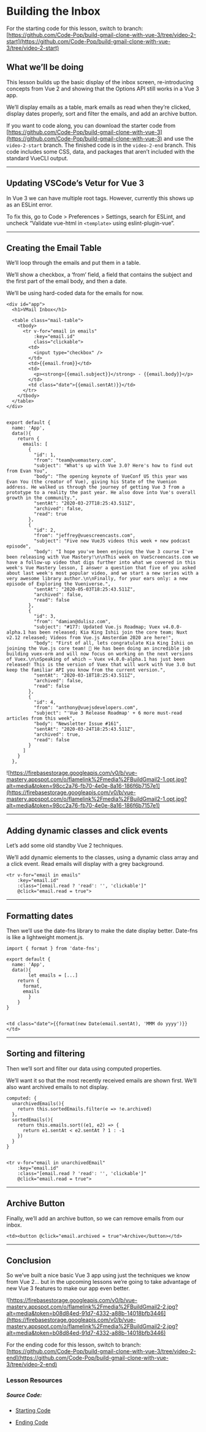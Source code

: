 Building the Inbox
==================

For the starting code for this lesson, switch to branch: [https://github.com/Code-Pop/build-gmail-clone-with-vue-3/tree/video-2-start](https://github.com/Code-Pop/build-gmail-clone-with-vue-3/tree/video-2-start)

What we’ll be doing
-------------------

This lesson builds up the basic display of the inbox screen, re-introducing concepts from Vue 2 and showing that the Options API still works in a Vue 3 app.

We’ll display emails as a table, mark emails as read when they’re clicked, display dates properly, sort and filter the emails, and add an archive button.

If you want to code along, you can download the starter code from [https://github.com/Code-Pop/build-gmail-clone-with-vue-3](https://github.com/Code-Pop/build-gmail-clone-with-vue-3) and use the `video-2-start` branch. The finished code is in the `video-2-end` branch. This code includes some CSS, data, and packages that aren’t included with the standard VueCLI output.

* * *

Updating VSCode’s Vetur for Vue 3
---------------------------------

In Vue 3 we can have multiple root tags. However, currently this shows up as an ESLint error.

To fix this, go to Code > Preferences > Settings, search for ESLint, and uncheck “Validate vue-html in `<template>` using eslint-plugin-vue”.

* * *

Creating the Email Table
------------------------

We’ll loop through the emails and put them in a table.

We’ll show a checkbox, a ‘from’ field, a field that contains the subject and the first part of the email body, and then a date.

We’ll be using hard-coded data for the emails for now.

    <div id="app">
      <h1>VMail Inbox</h1>
      
      <table class="mail-table">
        <tbody>
          <tr v-for="email in emails" 
              :key="email.id"
              class="clickable">
            <td>
              <input type="checkbox" />
            </td>
            <td>{{email.from}}</td>
            <td>
              <p><strong>{{email.subject}}</strong> - {{email.body}}</p>
            </td>
            <td class="date">{{email.sentAt)}}</td>
          </tr>
        </tbody>
      </table>
    </div>
    

    export default {
      name: 'App',
      data(){
        return {
          emails: [
            {
              "id": 1,
              "from": "team@vuemastery.com",
              "subject": "What's up with Vue 3.0? Here's how to find out from Evan You",
              "body": "The opening keynote of VueConf US this year was Evan You (the creator of Vue), giving his State of the Vuenion address. He walked us through the journey of getting Vue 3 from a prototype to a reality the past year. He also dove into Vue's overall growth in the community.",
              "sentAt": "2020-03-27T18:25:43.511Z",
              "archived": false,
              "read": true
            },
            {
              "id": 2,
              "from": "jeffrey@vuescreencasts.com",
              "subject": "Five new VueJS videos this week + new podcast episode",
              "body": "I hope you've been enjoying the Vue 3 course I've been releasing with Vue Mastery!\n\nThis week on VueScreencasts.com we have a follow-up video that digs further into what we covered in this week's Vue Mastery lesson, I answer a question that five of you asked about last week's most popular video, and we start a new series with a very awesome library author.\n\nFinally, for your ears only: a new episode of Exploring the Vueniverse.",
              "sentAt": "2020-05-03T18:25:43.511Z",
              "archived": false,
              "read": false
            },
            {
              "id": 3,
              "from": "damian@dulisz.com",
              "subject": "#177: Updated Vue.js Roadmap; Vuex v4.0.0-alpha.1 has been released; Kia King Ishii join the core team; Nuxt v2.12 released; Videos from Vue.js Amsterdam 2020 are here!",
              "body": "First of all, lets congratulate Kia King Ishii on joining the Vue.js core team! 🎉 He has been doing an incredible job building vuex-orm and will now focus on working on the next versions of Vuex.\n\nSpeaking of which – Vuex v4.0.0-alpha.1 has just been released! This is the version of Vuex that will work with Vue 3.0 but keep the familiar API you know from the current version.",
              "sentAt": "2020-03-18T18:25:43.511Z",
              "archived": false,
              "read": false
            },
            {
              "id": 4,
              "from": "anthony@vuejsdevelopers.com",
              "subject": "'Vue 3 Release Roadmap' + 6 more must-read articles from this week",
              "body": "Newsletter Issue #161",
              "sentAt": "2020-03-24T18:25:43.511Z",
              "archived": true,
              "read": false
            }
          ]
        }
      },
    

![https://firebasestorage.googleapis.com/v0/b/vue-mastery.appspot.com/o/flamelink%2Fmedia%2FBuildGmail2-1.opt.jpg?alt=media&token=98cc2a76-fb70-4e0e-8a16-186f6b7157e1](https://firebasestorage.googleapis.com/v0/b/vue-mastery.appspot.com/o/flamelink%2Fmedia%2FBuildGmail2-1.opt.jpg?alt=media&token=98cc2a76-fb70-4e0e-8a16-186f6b7157e1)

* * *

Adding dynamic classes and click events
---------------------------------------

Let’s add some old standby Vue 2 techniques.

We’ll add dynamic elements to the classes, using a dynamic class array and a click event. Read emails will display with a grey background.

    <tr v-for="email in emails" 
        :key="email.id"
        :class="[email.read ? 'read': '', 'clickable']"
        @click="email.read = true">
    

* * *

Formatting dates
----------------

Then we’ll use the date-fns library to make the date display better. Date-fns is like a lightweight moment.js.

    import { format } from 'date-fns';
    
    export default {
      name: 'App',
      data(){
    		let emails = [...]
        return {
          format,
          emails
    		}
    	}
    }
    

    <td class="date">{{format(new Date(email.sentAt), 'MMM do yyyy')}}</td>
    

* * *

Sorting and filtering
---------------------

Then we’ll sort and filter our data using computed properties.

We’ll want it so that the most recently received emails are shown first. We’ll also want archived emails to not display.

    computed: {
      unarchivedEmails(){
        return this.sortedEmails.filter(e => !e.archived)
      },
      sortedEmails(){
        return this.emails.sort((e1, e2) => {
          return e1.sentAt < e2.sentAt ? 1 : -1
        })
      }
    }
    

    <tr v-for="email in unarchivedEmail" 
        :key="email.id"
        :class="[email.read ? 'read': '', 'clickable']"
        @click="email.read = true">
    

* * *

Archive Button
--------------

Finally, we’ll add an archive button, so we can remove emails from our inbox.

    <td><button @click="email.archived = true">Archive</button></td>
    

* * *

Conclusion
----------

So we’ve built a nice basic Vue 3 app using just the techniques we know from Vue 2… but in the upcoming lessons we’re going to take advantage of new Vue 3 features to make our app even better.

![https://firebasestorage.googleapis.com/v0/b/vue-mastery.appspot.com/o/flamelink%2Fmedia%2FBuildGmail2-2.jpg?alt=media&token=b08d84ed-91d7-4332-a88b-14018bfb3446](https://firebasestorage.googleapis.com/v0/b/vue-mastery.appspot.com/o/flamelink%2Fmedia%2FBuildGmail2-2.jpg?alt=media&token=b08d84ed-91d7-4332-a88b-14018bfb3446)

For the ending code for this lesson, switch to branch: [https://github.com/Code-Pop/build-gmail-clone-with-vue-3/tree/video-2-end](https://github.com/Code-Pop/build-gmail-clone-with-vue-3/tree/video-2-end)

### Lesson Resources

##### Source Code:

*   [Starting Code](https://github.com/Code-Pop/build-gmail-clone-with-vue-3/tree/video-2-start)
    
*   [Ending Code](https://github.com/Code-Pop/build-gmail-clone-with-vue-3/tree/video-2-end)
